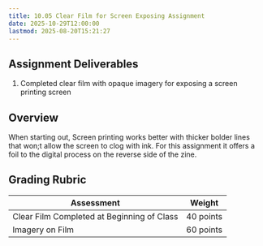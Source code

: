 ```yaml
---
title: 10.05 Clear Film for Screen Exposing Assignment
date: 2025-10-29T12:00:00
lastmod: 2025-08-20T15:21:27
---
```


## Assignment Deliverables

1. Completed clear film with opaque imagery for exposing a screen printing screen

## Overview

When starting out, Screen printing works better with thicker bolder lines that won;t allow the screen to clog with ink. For this assignment it offers a foil to the digital process on the reverse side of the zine.

## Grading Rubric

<div class="responsive-table-markdown">

| Assessment                                 | Weight    |
| ------------------------------------------ | --------- |
| Clear Film Completed at Beginning of Class | 40 points |
| Imagery on Film                            | 60 points |

</div>
